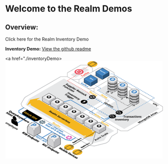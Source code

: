 # Welcome to the Realm Demos   

## Overview:
Click here for the Realm Inventory Demo

__Inventory Demo:__ [View the github readme](https://github.com/brittonlaroche/realm/tree/master/inventoryDemo/README.md)   

<a href="./inventoryDemo><img src="./inventoryDemo/img/RealmInventoryDemo2.png"></a>
